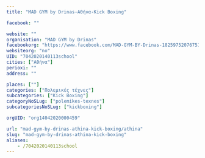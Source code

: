 ```yaml
---
title: "MAD GYM by Drinas-Αθήνα-Kick Boxing"

facebook: ""

website: ""
organisation: "MAD GYM by Drinas"
facebookorg: "https://www.facebook.com/MAD-GYM-BY-Drinas-1825975207675197/"
websiteorg: "no"
UID: "7042020140113school"
cities: ["Αθήνα"]
perioxi: ""
address: ""

places: [""]
categories: ["Πολεμικές τέχνες"]
subcategories: ["Kick Boxing"]
categoryNoSLug: ["polemikes-texnes"]
subcategoriesNoSLug: ["kickboxing"]

orgUID: "org14042020000459"

url: "mad-gym-by-drinas-athina-kick-boxing/athina"
slug: "mad-gym-by-drinas-athina-kick-boxing"
aliases:
    - /7042020140113school
---
```






